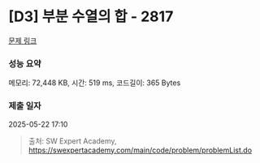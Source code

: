 # [D3] 부분 수열의 합 - 2817 

[문제 링크](https://swexpertacademy.com/main/code/problem/problemDetail.do?contestProbId=AV7IzvG6EksDFAXB) 

### 성능 요약

메모리: 72,448 KB, 시간: 519 ms, 코드길이: 365 Bytes

### 제출 일자

2025-05-22 17:10



> 출처: SW Expert Academy, https://swexpertacademy.com/main/code/problem/problemList.do